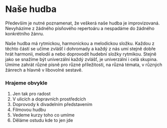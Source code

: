 # Naše hudba

Především je nutné poznamenat, že veškerá naše hudba je improvizovaná. Nevyházíme z žádného písňového repertoáru a nespadáme do žádného konkrétního žánru.

Naše hudba má rytmickou, harmonickou a melodickou složku. Každou z těchto částí se učíme zvlášť i dohromady a každý z nás umí stejně dobře hrát harmonii, melodii a nebo doprovodit hudební složky rytmikou. Stejně jako se snažíme být univerzální každý zvlášť, je univerzální i celá skupina. Umíme zahrát různé písně pro různé příležitosti, na různá témata, v různých žánrech a hlavně v libovolné sestavě.

### Hrajeme obvykle

1. Jen tak pro radost
2. V ulicích a dopravních prostředcích
3. Doprovody k divadelním představením
4. Filmovou hudbu
5. Vedeme kurzy toho co umíme
6. Děláme ostudu kde to jen jde



